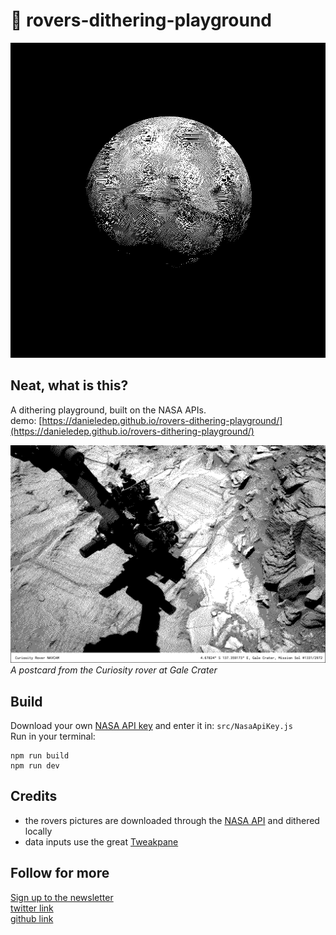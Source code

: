 # 🔴 rovers-dithering-playground

![cover](https://github.com/danieledep/rovers-dithering-playground/blob/main/assets/0-0.png)

## Neat, what is this?  
A dithering playground, built on the NASA APIs.  
demo: [https://danieledep.github.io/rovers-dithering-playground/](https://danieledep.github.io/rovers-dithering-playground/)  

![postard demo 1](https://github.com/danieledep/rovers-dithering-playground/blob/main/assets/Curiosity-1331-558097.jpeg)
*A postcard from the Curiosity rover at Gale Crater*

## Build  

Download your own [NASA API key](https://api.nasa.gov/) and enter it in:  `src/NasaApiKey.js`  
Run in your terminal:

```
npm run build      
npm run dev
```


## Credits

*   the rovers pictures are downloaded through the [NASA API](https://api.nasa.gov/#marsphotos) and dithered locally
*   data inputs use the great [Tweakpane](https://cocopon.github.io/tweakpane/)

## Follow for more  
[Sign up to the newsletter](https://tinyletter.com/danieledep)  
[twitter link](https://twitter.com/danieledep)  
[github link](https://github.com/danieledep)  

